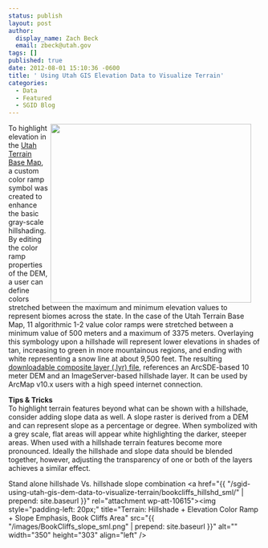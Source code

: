 ```yaml
---
status: publish
layout: post
author:
  display_name: Zach Beck
  email: zbeck@utah.gov
tags: []
published: true
date: 2012-08-01 15:10:36 -0600
title: ' Using Utah GIS Elevation Data to Visualize Terrain'
categories:
  - Data
  - Featured
  - SGID Blog
---
```

<p><a href="{{ "/?attachment_id=10526" | prepend: site.baseurl }}" rel="attachment wp-att-10526"><img style="padding-right: 20px;" title="Using ArcMap color ramp symbology to provide an initutive elevation coloring" src="{{ "/images/symbology_sml.png" | prepend: site.baseurl }}" alt="" width="400" height="356" align="right" /></a></p>
<p>To highlight elevation in the <a href="http://mapserv.utah.gov/cacheviewer/?map=Terrain">Utah Terrain Base Map</a>, a custom color ramp symbol was created to enhance the basic gray-scale hillshading. By editing the color ramp properties of the DEM, a user can define colors stretched between the maximum and minimum elevation values to represent biomes across the state. In the case of the Utah Terrain Base Map, 11 algorithmic 1-2 value color ramps were stretched between a minimum value of 500 meters and a maximum of 3375 meters. Overlaying this symbology upon a hillshade will represent lower elevations in shades of tan, increasing to green in more mountainous regions, and ending with white representing a snow line at about 9,500 feet. The resulting <a href="ftp://ftp.agrc.utah.gov/DEM/10meter_dem/SGID10.RASTER.DEM_10METER_Terrain.lyr">downloadable composite layer (.lyr) file</a>, references an ArcSDE-based 10 meter DEM and an ImageServer-based hillshade layer. It can be used by ArcMap v10.x users with a high speed internet connection.</p>
<p><strong>Tips &amp; Tricks</strong><br />
To highlight terrain features beyond what can be shown with a hillshade, consider adding slope data as well. A slope raster is derived from a DEM and can represent slope as a percentage or degree. When symbolized with a grey scale, flat areas will appear white highlighting the darker, steeper areas. When used with a hillshade terrain features become more pronounced. Ideally the hillshade and slope data should be blended together, however, adjusting the transparency of one or both of the layers achieves a similar effect.</p>

Stand alone hillshade Vs. hillshade slope combination
<a href="{{ "/sgid-using-utah-gis-dem-data-to-visualize-terrain/bookcliffs_hillshd_sml/" | prepend: site.baseurl }}" rel="attachment wp-att-10615"><img style="padding-left: 20px;" title="Terrain: Hillshade + Elevation Color Ramp + Slope Emphasis, Book Cliffs Area" src="{{ "/images/BookCliffs_slope_sml.png" | prepend: site.baseurl }}" alt="" width="350" height="303" align="left" /></a>
